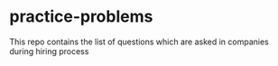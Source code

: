 # practice-problems
This repo contains the list of questions which are asked in companies during hiring process 
